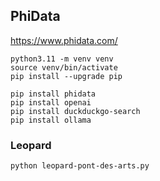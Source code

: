 ## PhiData

https://www.phidata.com/

```
python3.11 -m venv venv
source venv/bin/activate
pip install --upgrade pip
```

```
pip install phidata
pip install openai
pip install duckduckgo-search
pip install ollama
```

### Leopard

```
python leopard-pont-des-arts.py
```
